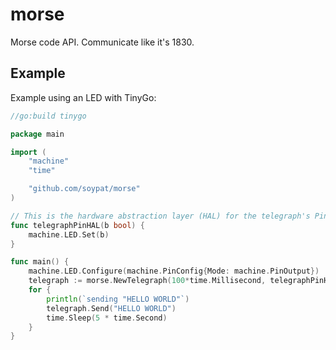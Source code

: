 # morse
Morse code API. Communicate like it's 1830.


## Example
Example using an LED with TinyGo:

```go
//go:build tinygo

package main

import (
	"machine"
	"time"

	"github.com/soypat/morse"
)

// This is the hardware abstraction layer (HAL) for the telegraph's Pin.
func telegraphPinHAL(b bool) {
	machine.LED.Set(b)
}

func main() {
	machine.LED.Configure(machine.PinConfig{Mode: machine.PinOutput})
	telegraph := morse.NewTelegraph(100*time.Millisecond, telegraphPinHAL)
	for {
		println(`sending "HELLO WORLD"`)
		telegraph.Send("HELLO WORLD")
		time.Sleep(5 * time.Second)
	}
}
```